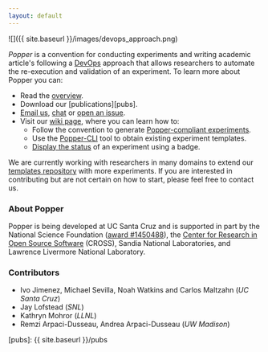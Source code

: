 ```yaml
---
layout: default
---
```


![]({{ site.baseurl }}/images/devops_approach.png)

_Popper_ is a convention for conducting experiments and writing 
academic article's following a 
[DevOps](https://en.wikipedia.org/wiki/DevOps) approach that allows 
researchers to automate the re-execution and validation of an 
experiment. To learn more about Popper you can:

  * Read the [overview][overview].
  * Download our [publications][pubs].
  * [Email us](mailto:ivo@cs.ucsc.edu), 
    [chat](https://gitter.im/systemslab/popper) or [open an 
    issue](https://github.com/systemslab/popper/issues/new).
  * Visit our [wiki page][quick-start], where you can learn how to:
      * Follow the convention to generate [Popper-compliant 
        experiments][from-scratch].
      * Use the [Popper-CLI][cli] tool to obtain existing experiment 
        templates.
      * [Display the status][badge] of an experiment using a badge.

We are currently working with researchers in many domains to extend 
our [templates repository](https://github.com/systemslab/popper) with 
more experiments. If you are interested in contributing but are not 
certain on how to start, please feel free to contact us.

### About Popper

Popper is being developed at UC Santa Cruz and is supported in part by 
the National Science Foundation ([award 
#1450488](http://bigweatherweb.org)), the [Center for Research in Open 
Source Software](http://cross.ucsc.edu) (CROSS), Sandia National 
Laboratories, and Lawrence Livermore National Laboratory.

### **Contributors**

  * Ivo Jimenez, Michael Sevilla, Noah Watkins and Carlos Maltzahn 
    (_UC Santa Cruz_)
  * Jay Lofstead (_SNL_)
  * Kathryn Mohror (_LLNL_)
  * Remzi Arpaci-Dusseau, Andrea Arpaci-Dusseau (_UW Madison_)

[quick-start]: https://github.com/systemslab/popper/wiki/Intro-to-Popper
[overview]: https://github.com/systemslab/popper/wiki/Intro-to-Popper
[from-scratch]: https://github.com/systemslab/popper/wiki/Popper-From-Scratch
[badge]: https://github.com/systemslab/popper/wiki/Popper-Badge
[cli]: https://github.com/systemslab/popper/wiki/Popper-Data-Science#initialize-a-popper-repository
[pubs]: {{ site.baseurl }}/pubs
